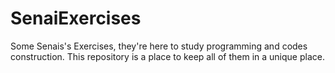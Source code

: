 # SenaiExercises
Some Senais's Exercises, they're here to study programming and codes construction. This repository is a place to keep all of them in a unique place.
